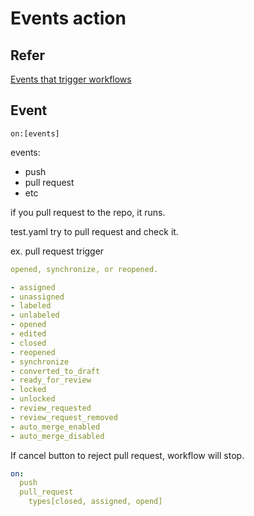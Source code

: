 # Events action

## Refer

[Events that trigger workflows](https://docs.github.com/ja/actions/using-workflows/events-that-trigger-workflows "Events that trigger workflows")

## Event

`on:[events]`

events:

- push
- pull request
- etc

if you pull request to the repo, it runs.

test.yaml try to pull request and check it.

ex. pull request trigger

``` yaml
opened, synchronize, or reopened.

- assigned
- unassigned
- labeled
- unlabeled
- opened
- edited
- closed
- reopened
- synchronize
- converted_to_draft
- ready_for_review
- locked
- unlocked
- review_requested
- review_request_removed
- auto_merge_enabled
- auto_merge_disabled
```

If cancel button to reject pull request, workflow will stop.

``` yaml
on: 
  push
  pull_request
    types[closed, assigned, opend]
```
